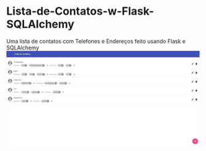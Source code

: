 # Lista-de-Contatos-w-Flask-SQLAlchemy
Uma lista de contatos com Telefones e Endereços feito usando Flask e SQLAlchemy
![Screenshot](ListaScreenshot.JPG)
